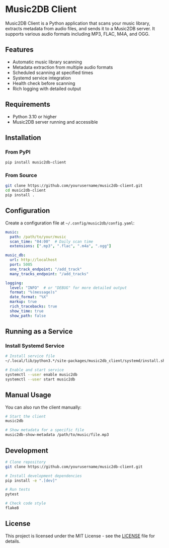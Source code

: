 
# Music2DB Client

Music2DB Client is a Python application that scans your music library, extracts metadata from audio files, and sends it to a Music2DB server. It supports various audio formats including MP3, FLAC, M4A, and OGG.

## Features

- Automatic music library scanning
- Metadata extraction from multiple audio formats
- Scheduled scanning at specified times
- Systemd service integration
- Health check before scanning
- Rich logging with detailed output

## Requirements

- Python 3.10 or higher
- Music2DB server running and accessible

## Installation

### From PyPI

```bash
pip install music2db-client
```

### From Source

```bash
git clone https://github.com/yourusername/music2db-client.git
cd music2db-client
pip install .
```

## Configuration

Create a configuration file at `~/.config/music2db/config.yaml`:

```yaml
music:
  path: /path/to/your/music
  scan_time: "04:00"  # Daily scan time
  extensions: [".mp3", ".flac", ".m4a", ".ogg"]

music_db:
  url: http://localhost
  port: 5005
  one_track_endpoint: "/add_track"
  many_tracks_endpoint: "/add_tracks"

logging:
  level: "INFO"  # or "DEBUG" for more detailed output
  format: "%(message)s"
  date_format: "%X"
  markup: true
  rich_tracebacks: true
  show_time: true
  show_path: false
```

## Running as a Service

### Install Systemd Service

```bash
# Install service file
~/.local/lib/python3.*/site-packages/music2db_client/systemd/install.sh

# Enable and start service
systemctl --user enable music2db
systemctl --user start music2db
```


## Manual Usage

You can also run the client manually:

```bash
# Start the client
music2db

# Show metadata for a specific file
music2db-show-metadata /path/to/music/file.mp3
```

## Development

```bash
# Clone repository
git clone https://github.com/yourusername/music2db-client.git

# Install development dependencies
pip install -e ".[dev]"

# Run tests
pytest

# Check code style
flake8
```

## License

This project is licensed under the MIT License - see the [LICENSE](LICENSE) file for details.
